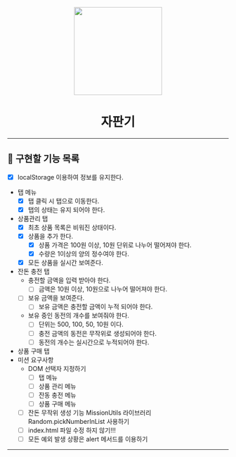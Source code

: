<p align="middle" >
  <img width="200px;" src="https://github.com/woowacourse/javascript-vendingmachine-precourse/blob/main/images/beverage_icon.png?raw=true"/>
</p>
<h1 align="middle">자판기</h1>

---

## 📜 구현할 기능 목록
- [x] localStorage 이용하여 정보를 유지한다.
- 탭 메뉴
  - [x] 탭 클릭 시 탭으로 이동한다.
  - [x] 탭의 상태는 유지 되어야 한다.
- 상품관리 탭
  - [x] 최초 상품 목록은 비워진 상태이다.
  - [x] 상품을 추가 한다.
    - [x] 상품 가격은 100원 이상, 10원 단위로 나누어 떨어져야 한다.
    - [x] 수량은 1이상의 양의 정수여야 한다.
  - [x] 모든 상품을 실시간 보여준다.
- 잔돈 충전 탭
  - 충전할 금액을 입력 받아야 한다.
    - [ ] 금액은 10원 이상, 10원으로 나누어 떨어져야 한다.
  - [ ] 보유 금액을 보여준다.
    - [ ] 보유 금액은 충전할 금액이 누적 되어야 한다.
  - 보유 중인 동전의 개수를 보여줘야 한다.
    - [ ] 단위는 500, 100, 50, 10원 이다.
    - [ ] 충전 금액의 동전은 무작위로 생성되어야 한다.
    - [ ] 동전의 개수는 실시간으로 누적되어야 한다.
- 상품 구매 탭
- 미션 요구사항
  - DOM 선택자 지정하기
    - [ ] 탭 메뉴
    - [ ] 상품 관리 메뉴
    - [ ] 잔동 충전 메뉴
    - [ ] 상품 구매 메뉴
  - [ ] 잔돈 무작위 생성 기능 MissionUtils 라이브러리 Random.pickNumberInList 사용하기
  - [ ] index.html 파일 수정 하지 않기!!!
  - [ ] 모든 예외 발생 상황은 alert 메서드를 이용하기
---